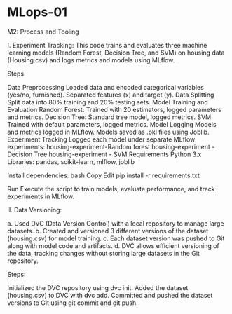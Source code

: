 # MLops-01
M2: Process and Tooling

I. Experiment Tracking: This code trains and evaluates three machine learning models (Random Forest, Decision Tree, and SVM) on housing data (Housing.csv) and logs metrics and models using MLflow.

Steps

Data Preprocessing Loaded data and encoded categorical variables (yes/no, furnished). Separated features (x) and target (y).
Data Splitting Split data into 80% training and 20% testing sets.
Model Training and Evaluation Random Forest: Trained with 20 estimators, logged parameters and metrics. Decision Tree: Standard tree model, logged metrics. SVM: Trained with default parameters, logged metrics.
Model Logging Models and metrics logged in MLflow. Models saved as .pkl files using Joblib.
Experiment Tracking Logged each model under separate MLflow experiments: housing-experiment-Random forest housing-experiment - Decision Tree housing-experiment - SVM
Requirements Python 3.x Libraries: pandas, scikit-learn, mlflow, joblib

Install dependencies: bash Copy Edit pip install -r requirements.txt

Run Execute the script to train models, evaluate performance, and track experiments in MLflow.

II. Data Versioning:

a. Used DVC (Data Version Control) with a local repository to manage large datasets. b. Created and versioned 3 different versions of the dataset (housing.csv) for model training. c. Each dataset version was pushed to Git along with model code and artifacts. d. DVC allows efficient versioning of the data, tracking changes without storing large datasets in the Git repository.

Steps:

Initialized the DVC repository using dvc init.
Added the dataset (housing.csv) to DVC with dvc add.
Committed and pushed the dataset versions to Git using git commit and git push.